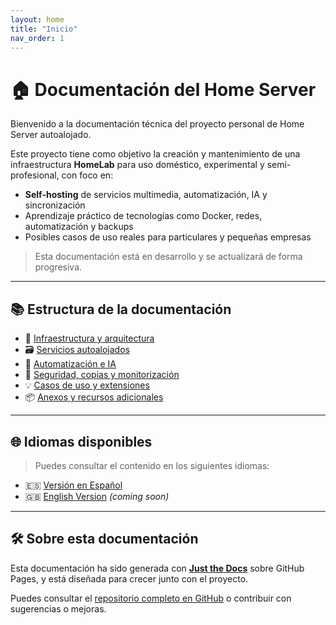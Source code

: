 ```yaml
---
layout: home
title: "Inicio"
nav_order: 1
---
```


# 🏠 Documentación del Home Server

Bienvenido a la documentación técnica del proyecto personal de Home Server autoalojado.

Este proyecto tiene como objetivo la creación y mantenimiento de una infraestructura **HomeLab** para uso doméstico, experimental y semi-profesional, con foco en:

- **Self-hosting** de servicios multimedia, automatización, IA y sincronización
- Aprendizaje práctico de tecnologías como Docker, redes, automatización y backups
- Posibles casos de uso reales para particulares y pequeñas empresas

> Esta documentación está en desarrollo y se actualizará de forma progresiva.

---

## 📚 Estructura de la documentación

- 🧱 [Infraestructura y arquitectura](./docs/es/infraestructura/index.md)
- 🗃️ [Servicios autoalojados](./docs/es/servicios/index.md)
- 🤖 [Automatización e IA](./docs/es/automatizacion/index.md)
- 🔐 [Seguridad, copias y monitorización](./docs/es/seguridad/index.md)
- 💡 [Casos de uso y extensiones](./docs/es/casos/index.md)
- 📦 [Anexos y recursos adicionales](./docs/es/recursos/index.md)

---

## 🌐 Idiomas disponibles

> Puedes consultar el contenido en los siguientes idiomas:

- 🇪🇸 [Versión en Español](./docs/es/index.md)
- 🇬🇧 [English Version](./docs/en/index.md) _(coming soon)_

---

## 🛠 Sobre esta documentación

Esta documentación ha sido generada con **[Just the Docs](https://just-the-docs.github.io/just-the-docs/)** sobre GitHub Pages, y está diseñada para crecer junto con el proyecto.

Puedes consultar el [repositorio completo en GitHub](https://github.com/angelmrdev/selfhosted-homeserver-documentation) o contribuir con sugerencias o mejoras.

